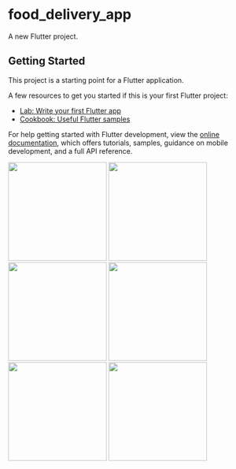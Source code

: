 # food_delivery_app

A new Flutter project.

## Getting Started

This project is a starting point for a Flutter application.

A few resources to get you started if this is your first Flutter project:

- [Lab: Write your first Flutter app](https://docs.flutter.dev/get-started/codelab)
- [Cookbook: Useful Flutter samples](https://docs.flutter.dev/cookbook)

For help getting started with Flutter development, view the
[online documentation](https://docs.flutter.dev/), which offers tutorials,
samples, guidance on mobile development, and a full API reference.


<img src = "https://github.com/thatskishan/food_delivery_app/assets/123537725/207e5ea6-e7ae-4b3e-a446-de3b46bf3311" width="200px">
<img src = "https://github.com/thatskishan/food_delivery_app/assets/123537725/fc21cb4b-3626-4289-86d1-bc333fc564eb" width="200px">
<img src = "https://github.com/thatskishan/food_delivery_app/assets/123537725/7e00001c-8161-4b1d-b8d8-7e99540fab3f" width="200px">
<img src = "https://github.com/thatskishan/food_delivery_app/assets/123537725/0b2606aa-be4e-4c10-9267-d579a31466a3" width="200px">
<img src = "https://github.com/thatskishan/food_delivery_app/assets/123537725/aa0e85c8-17c8-4c18-a029-9fa6dc5c102e" width="200px">
<img src = "https://github.com/thatskishan/food_delivery_app/assets/123537725/b5c40ed3-720d-4f74-b06e-47f4dc2ce70b" width="200px">








